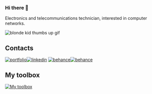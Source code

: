 ### Hi there 👋
Electronics and telecommunications technician, interested in computer networks.

![blonde kid thumbs up gif](https://i.imgur.com/Y7Ugnee.gif)

## Contacts
[![portfolio](https://img.shields.io/badge/portfolio-000?style=for-the-badge&logo=ko-fi&logoColor=white)](https://www.behance.net/creativedean)[![linkedin](https://img.shields.io/badge/linkedin-0A66C2?style=for-the-badge&logo=linkedin&logoColor=white)](https://www.linkedin.com/in/jeancarmelo/)
[![behance](https://img.shields.io/badge/behance-1769FF?style=for-the-badge&logo=behance&logoColor=white)](https://www.behance.net/creativedean)[![behance](https://img.shields.io/badge/freecodecamp-0A0A23?style=for-the-badge&logo=freecodecamp&logoColor=white)](https://www.freecodecamp.org/creativedean)

## My toolbox
[![My toolbox](https://skillicons.dev/icons?i=js,html,css,c,arduino,git,vscode,wordpress,figma,ps,ai,md,bash,autocad&perline=7)](https://github.com/creativedean)
